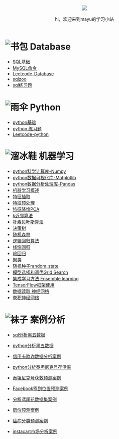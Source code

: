 

<br>

<div align="center">
    <br>
    <a href="https://github.com/mayu1031/CS_Notes"> <img src="https://raw.githubusercontent.com/mayu1031/CS_Notes/master/doc/others/icons/%E5%86%AC%E6%97%A5%E8%A3%85%E5%A4%87icon/%E8%80%B3%E7%BD%A9.png"></a>
     <br> <br>
    hi，欢迎来到mayu的学习小站
</div> 

<br/>



![书包][2]  Database
========
- [SQL基础](https://github.com/mayu1031/CS_Notes/blob/master/doc/sql/SQL_Note.md)
- [MySQL命令](https://github.com/mayu1031/CS_Notes/blob/master/doc/sql/MySQL%E5%91%BD%E4%BB%A4.md)
- [Leetcode-Database](https://github.com/mayu1031/CS_Notes/blob/master/doc/sql/LeetCode.md)
- [sqlzoo](https://github.com/mayu1031/CS_Notes/blob/master/doc/sql/zoosql.md)  
- [sql练习题]()


![雨伞][3]  Python
======

- [python基础](https://github.com/mayu1031/CS_Notes/blob/master/doc/python/python_note/readme.md)
- [python 练习题](https://github.com/mayu1031/CS_Notes/tree/master/doc/python/python_note)
- [Leetcode-python](https://github.com/mayu1031/CS_Notes/blob/master/doc/python/leecode/readme.md)



![溜冰鞋][5]  机器学习
======
- [python科学计算库-Numpy](https://github.com/mayu1031/CS_Notes/blob/master/doc/%E6%9C%BA%E5%99%A8%E5%AD%A6%E4%B9%A0/python%E7%A7%91%E5%AD%A6%E8%AE%A1%E7%AE%97%E5%BA%93-Numpy/Numpy.md)
- [python数据可视化库-Matplotlib](https://github.com/mayu1031/CS_Notes/blob/master/doc/%E6%9C%BA%E5%99%A8%E5%AD%A6%E4%B9%A0/python%E6%95%B0%E6%8D%AE%E5%8F%AF%E8%A7%86%E5%8C%96%E5%BA%93-Matplotlib/Matplotlib.md)
- [python数据分析处理库-Pandas](https://github.com/mayu1031/CS_Notes/blob/master/doc/%E6%9C%BA%E5%99%A8%E5%AD%A6%E4%B9%A0/python%E6%95%B0%E6%8D%AE%E5%88%86%E6%9E%90%E5%A4%84%E7%90%86%E5%BA%93-Pandas/Pandas.md)
- [机器学习概述](https://github.com/mayu1031/CS_Notes/blob/master/doc/%E6%9C%BA%E5%99%A8%E5%AD%A6%E4%B9%A0/%E6%9C%BA%E5%99%A8%E5%AD%A6%E4%B9%A0/%E6%9C%BA%E5%99%A8%E5%AD%A6%E4%B9%A0.md)
- [特征抽取](https://github.com/mayu1031/CS_Notes/blob/master/doc/%E6%9C%BA%E5%99%A8%E5%AD%A6%E4%B9%A0/%E7%89%B9%E5%BE%81%E6%8A%BD%E5%8F%96/%E7%89%B9%E5%BE%81%E6%8A%BD%E5%8F%96.md)
- [特征预处理](https://github.com/mayu1031/CS_Notes/blob/master/doc/%E6%9C%BA%E5%99%A8%E5%AD%A6%E4%B9%A0/%E7%89%B9%E5%BE%81%E9%A2%84%E5%A4%84%E7%90%86/%E7%89%B9%E5%BE%81%E9%A2%84%E5%A4%84%E7%90%86.md)
- [特征降维PCA](https://github.com/mayu1031/CS_Notes/blob/master/doc/%E6%9C%BA%E5%99%A8%E5%AD%A6%E4%B9%A0/%E7%89%B9%E5%BE%81%E9%99%8D%E7%BB%B4PCA/%E7%89%B9%E5%BE%81%E9%99%8D%E7%BB%B4.md)
- [k近邻算法](https://github.com/mayu1031/CS_Notes/blob/master/doc/%E6%9C%BA%E5%99%A8%E5%AD%A6%E4%B9%A0/k%E8%BF%91%E9%82%BB/k-%E8%BF%91%E9%82%BB%E7%AE%97%E6%B3%95%20KNN%E7%AE%97%E6%B3%95.md)
- [朴素贝叶斯算法](https://github.com/mayu1031/CS_Notes/blob/master/doc/%E6%9C%BA%E5%99%A8%E5%AD%A6%E4%B9%A0/%E6%9C%B4%E7%B4%A0%E8%B4%9D%E5%8F%B6%E6%96%AF%E7%AE%97%E6%B3%95/%E6%9C%B4%E7%B4%A0%E8%B4%9D%E5%8F%B6%E6%96%AF%E7%AE%97%E6%B3%95.md)
- [决策树](https://github.com/mayu1031/CS_Notes/blob/master/doc/%E6%9C%BA%E5%99%A8%E5%AD%A6%E4%B9%A0/%E5%86%B3%E7%AD%96%E6%A0%91/%E5%86%B3%E7%AD%96%E6%A0%91.md)
- [随机森林](https://github.com/mayu1031/CS_Notes/blob/master/doc/%E6%9C%BA%E5%99%A8%E5%AD%A6%E4%B9%A0/%E9%9A%8F%E6%9C%BA%E6%A3%AE%E6%9E%97/%E9%9A%8F%E6%9C%BA%E6%A3%AE%E6%9E%97.md)
- [逻辑回归算法](https://github.com/mayu1031/CS_Notes/blob/master/doc/%E6%9C%BA%E5%99%A8%E5%AD%A6%E4%B9%A0/%E9%80%BB%E8%BE%91%E5%9B%9E%E5%BD%92/%E9%80%BB%E8%BE%91%E5%9B%9E%E5%BD%92%E4%B8%8E%E4%BA%8C%E5%88%86%E7%B1%BB.md)    
- [线性回归](https://github.com/mayu1031/CS_Notes/blob/master/doc/%E6%9C%BA%E5%99%A8%E5%AD%A6%E4%B9%A0/%E7%BA%BF%E6%80%A7%E5%9B%9E%E5%BD%92/%E7%BA%BF%E6%80%A7%E5%9B%9E%E5%BD%92.md)
- [岭回归](https://github.com/mayu1031/CS_Notes/blob/master/doc/%E6%9C%BA%E5%99%A8%E5%AD%A6%E4%B9%A0/%E5%B2%AD%E5%9B%9E%E5%BD%92/%E5%B2%AD%E5%9B%9E%E5%BD%92.md)
- [聚类](https://github.com/mayu1031/CS_Notes/blob/master/doc/%E6%9C%BA%E5%99%A8%E5%AD%A6%E4%B9%A0/%E8%81%9A%E7%B1%BB/kmeans.md)
- [随机种子random_state](https://github.com/mayu1031/CS_Notes/blob/master/doc/%E6%9C%BA%E5%99%A8%E5%AD%A6%E4%B9%A0/%E5%85%B3%E4%BA%8Epython%E4%B8%AD%E7%9A%84%E9%9A%8F%E6%9C%BA%E7%A7%8D%E5%AD%90random_state.md)
- [模型选择和调优Grid Search](https://github.com/mayu1031/CS_Notes/blob/master/doc/%E6%9C%BA%E5%99%A8%E5%AD%A6%E4%B9%A0/%E6%A8%A1%E5%9E%8B%E9%80%89%E6%8B%A9%E5%92%8C%E8%B0%83%E4%BC%98.md)
- [集成学习方法 Ensemble learning](https://github.com/mayu1031/CS_Notes/blob/master/doc/%E6%9C%BA%E5%99%A8%E5%AD%A6%E4%B9%A0/%E9%9B%86%E6%88%90%E5%AD%A6%E4%B9%A0%E6%96%B9%E6%B3%95%20Ensemble%20learning.md)
- [TensorFlow框架使用](https://github.com/mayu1031/CS_Notes/tree/master/doc/%E6%9C%BA%E5%99%A8%E5%AD%A6%E4%B9%A0/TensorFlow%E6%A1%86%E6%9E%B6%E4%BD%BF%E7%94%A8)
- [数据读取 神经网络](https://github.com/mayu1031/CS_Notes/tree/master/doc/%E6%9C%BA%E5%99%A8%E5%AD%A6%E4%B9%A0/%E6%95%B0%E6%8D%AE%E8%AF%BB%E5%8F%96%20%E7%A5%9E%E7%BB%8F%E7%BD%91%E7%BB%9C)
- [卷积神经网络](https://github.com/mayu1031/CS_Notes/tree/master/doc/%E6%9C%BA%E5%99%A8%E5%AD%A6%E4%B9%A0/%E5%8D%B7%E7%A7%AF%E7%A5%9E%E7%BB%8F%E7%BD%91%E7%BB%9C)



![袜子][6]  案例分析
======

- [sql分析黑五数据](https://zhuanlan.zhihu.com/p/54273292)
- [python分析黑五数据](https://github.com/mayu1031/CS_Notes/blob/master/doc/%E6%9C%BA%E5%99%A8%E5%AD%A6%E4%B9%A0/%E6%A1%88%E4%BE%8B%E5%88%86%E6%9E%90/%E9%BB%91%E8%89%B2%E6%98%9F%E6%9C%9F%E4%BA%94%E6%95%B0%E6%8D%AE%E5%88%86%E6%9E%90/%E9%BB%91%E8%89%B2%E6%98%9F%E6%9C%9F%E4%BA%94%E6%95%B0%E6%8D%AE%E5%88%86%E6%9E%90.md)
- [信用卡欺诈数据分析案例]()
- [python分析泰坦尼克号存活率](https://github.com/mayu1031/CS_Notes/blob/master/doc/%E6%9C%BA%E5%99%A8%E5%AD%A6%E4%B9%A0/%E6%A1%88%E4%BE%8B%E5%88%86%E6%9E%90/%E6%B3%B0%E5%A1%94%E5%B0%BC%E5%85%8B%E5%8F%B7/python%E5%88%86%E6%9E%90%E6%B3%B0%E5%9D%A6%E5%B0%BC%E5%85%8B%E5%8F%B7%E5%AD%98%E6%B4%BB.md)
- [泰坦尼克号获救预测案例](https://github.com/mayu1031/CS_Notes/blob/master/doc/%E6%9C%BA%E5%99%A8%E5%AD%A6%E4%B9%A0/%E6%A1%88%E4%BE%8B%E5%88%86%E6%9E%90/%E6%B3%B0%E5%A1%94%E5%B0%BC%E5%85%8B%E5%8F%B7/%E6%B3%B0%E5%9D%A6%E5%B0%BC%E5%85%8B%E5%8F%B7%E4%B9%98%E5%AE%A2%E7%94%9F%E5%AD%98%E9%A2%84%E6%B5%8B%E5%90%84%E9%A2%84%E4%BC%B0%E5%99%A8.md)
- [Facebook签到位置预测案例](https://github.com/mayu1031/CS_Notes/blob/master/doc/%E6%9C%BA%E5%99%A8%E5%AD%A6%E4%B9%A0/%E6%A1%88%E4%BE%8B%E5%88%86%E6%9E%90/facebook%E7%AD%BE%E5%88%B0%E4%BD%8D%E7%BD%AE%E9%A2%84%E6%B5%8B.md)
- [分析鸢尾花数据集案例](https://github.com/mayu1031/CS_Notes/blob/master/doc/%E6%9C%BA%E5%99%A8%E5%AD%A6%E4%B9%A0/%E6%A1%88%E4%BE%8B%E5%88%86%E6%9E%90/%E5%88%86%E6%9E%90%E9%B8%A2%E5%B0%BE%E8%8A%B1%E6%95%B0%E6%8D%AE%E9%9B%86.md)
- [房价预测案例](https://github.com/mayu1031/CS_Notes/blob/master/doc/%E6%9C%BA%E5%99%A8%E5%AD%A6%E4%B9%A0/%E6%A1%88%E4%BE%8B%E5%88%86%E6%9E%90/%E6%A1%88%E4%BE%8B%E6%B3%A2%E5%A3%AB%E9%A1%BF%E6%88%BF%E4%BB%B7%E9%A2%84%E6%B5%8B.md)
- [癌症分类预测案例](https://github.com/mayu1031/CS_Notes/blob/master/doc/%E6%9C%BA%E5%99%A8%E5%AD%A6%E4%B9%A0/%E6%A1%88%E4%BE%8B%E5%88%86%E6%9E%90/%E7%99%8C%E7%97%87%E5%88%86%E7%B1%BB%E9%A2%84%E6%B5%8B.ipynb)
- [instacart市场分析案例](https://github.com/mayu1031/CS_Notes/blob/master/doc/%E6%9C%BA%E5%99%A8%E5%AD%A6%E4%B9%A0/%E6%A1%88%E4%BE%8B%E5%88%86%E6%9E%90/instacart%E5%B8%82%E5%9C%BA%E5%88%86%E6%9E%90.ipynb)


  [1]: https://raw.githubusercontent.com/mayu1031/CS_Notes/master/doc/others/icons/%E5%86%AC%E6%97%A5%E8%A3%85%E5%A4%87icon/%E8%80%B3%E7%BD%A9.png
  [2]: https://raw.githubusercontent.com/mayu1031/CS_Notes/master/doc/others/icons/%E5%86%AC%E6%97%A5%E8%A3%85%E5%A4%87icon/%E4%B9%A6%E5%8C%85.png
  [3]: https://raw.githubusercontent.com/mayu1031/CS_Notes/master/doc/others/icons/%E5%86%AC%E6%97%A5%E8%A3%85%E5%A4%87icon/%E9%9B%A8%E4%BC%9E3.png

  [4]:
https://raw.githubusercontent.com/mayu1031/CS_Notes/master/doc/others/icons/%E5%86%AC%E6%97%A5%E8%A3%85%E5%A4%87icon/%E7%9F%AD%E6%A3%89%E8%A2%84.png
  [5]: https://raw.githubusercontent.com/mayu1031/CS_Notes/master/doc/others/icons/%E5%86%AC%E6%97%A5%E8%A3%85%E5%A4%87icon/%E6%BA%9C%E5%86%B0%E9%9E%8B2.png
  
  [6]: 
  https://raw.githubusercontent.com/mayu1031/CS_Notes/master/doc/others/icons/%E5%86%AC%E6%97%A5%E8%A3%85%E5%A4%87icon/%E8%A2%9C%E5%AD%90.png
